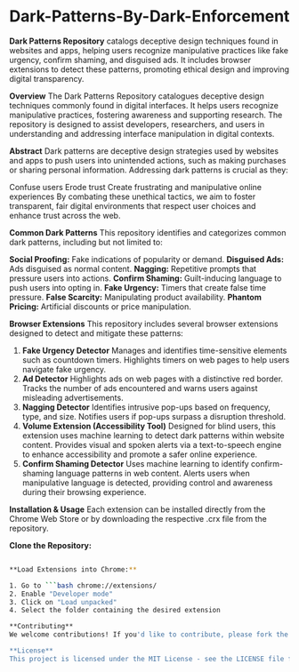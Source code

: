 # Dark-Patterns-By-Dark-Enforcement
**Dark Patterns Repository** catalogs deceptive design techniques found in websites and apps, helping users recognize manipulative practices like fake urgency, confirm shaming, and disguised ads. It includes browser extensions to detect these patterns, promoting ethical design and improving digital transparency.


**Overview**
The Dark Patterns Repository catalogues deceptive design techniques commonly found in digital interfaces. It helps users recognize manipulative practices, fostering awareness and supporting research. The repository is designed to assist developers, researchers, and users in understanding and addressing interface manipulation in digital contexts.

**Abstract**
Dark patterns are deceptive design strategies used by websites and apps to push users into unintended actions, such as making purchases or sharing personal information. Addressing dark patterns is crucial as they:

Confuse users
Erode trust
Create frustrating and manipulative online experiences
By combating these unethical tactics, we aim to foster transparent, fair digital environments that respect user choices and enhance trust across the web.

**Common Dark Patterns**
This repository identifies and categorizes common dark patterns, including but not limited to:

**Social Proofing:** Fake indications of popularity or demand.
**Disguised Ads:** Ads disguised as normal content.
**Nagging:** Repetitive prompts that pressure users into actions.
**Confirm Shaming:** Guilt-inducing language to push users into opting in.
**Fake Urgency:** Timers that create false time pressure.
**False Scarcity:** Manipulating product availability.
**Phantom Pricing:** Artificial discounts or price manipulation.

**Browser Extensions**
This repository includes several browser extensions designed to detect and mitigate these patterns:

1. **Fake Urgency Detector**
Manages and identifies time-sensitive elements such as countdown timers.
Highlights timers on web pages to help users navigate fake urgency.
2. **Ad Detector**
Highlights ads on web pages with a distinctive red border.
Tracks the number of ads encountered and warns users against misleading advertisements.
3. **Nagging Detector**
Identifies intrusive pop-ups based on frequency, type, and size.
Notifies users if pop-ups surpass a disruption threshold.
4. **Volume Extension (Accessibility Tool)**
Designed for blind users, this extension uses machine learning to detect dark patterns within website content.
Provides visual and spoken alerts via a text-to-speech engine to enhance accessibility and promote a safer online experience.
5. **Confirm Shaming Detector**
Uses machine learning to identify confirm-shaming language patterns in web content.
Alerts users when manipulative language is detected, providing control and awareness during their browsing experience.

**Installation & Usage**
Each extension can be installed directly from the Chrome Web Store or by downloading the respective .crx file from the repository.

**Clone the Repository:**
```bash git clone https://github.com/yourusername/dark-patterns-repository.git

**Load Extensions into Chrome:**

1. Go to ```bash chrome://extensions/  
2. Enable "Developer mode"
3. Click on "Load unpacked"
4. Select the folder containing the desired extension

**Contributing**
We welcome contributions! If you'd like to contribute, please fork the repository and submit a pull request. Be sure to follow our Contribution Guidelines.

**License**
This project is licensed under the MIT License - see the LICENSE file for details.
